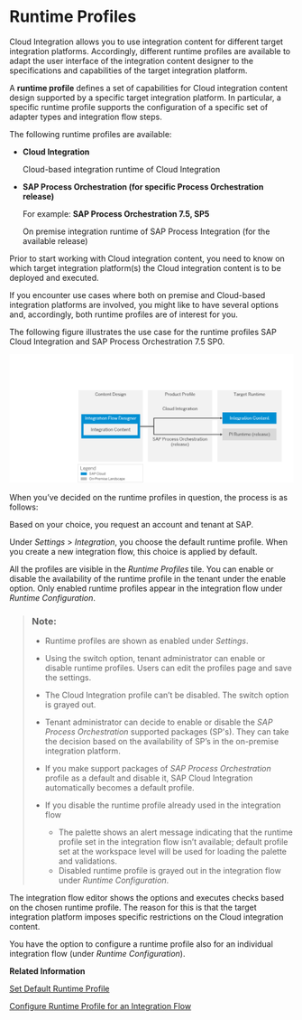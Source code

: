 <!-- loio8007daa7b193409580ba151b1df77fa4 -->

# Runtime Profiles

Cloud Integration allows you to use integration content for different target integration platforms. Accordingly, different runtime profiles are available to adapt the user interface of the integration content designer to the specifications and capabilities of the target integration platform.

A **runtime profile** defines a set of capabilities for Cloud integration content design supported by a specific target integration platform. In particular, a specific runtime profile supports the configuration of a specific set of adapter types and integration flow steps.

The following runtime profiles are available:

-   **Cloud Integration**

    Cloud-based integration runtime of Cloud Integration

-   **SAP Process Orchestration \(for specific Process Orchestration release\)** 

    For example: **SAP Process Orchestration 7.5, SP5**

    On premise integration runtime of SAP Process Integration \(for the available release\)


Prior to start working with Cloud integration content, you need to know on which target integration platform\(s\) the Cloud integration content is to be deployed and executed.

If you encounter use cases where both on premise and Cloud-based integration platforms are involved, you might like to have several options and, accordingly, both runtime profiles are of interest for you.

The following figure illustrates the use case for the runtime profiles SAP Cloud Integration and SAP Process Orchestration 7.5 SP0.

![](images/Product_Profiles_63e6f12.png)



When you’ve decided on the runtime profiles in question, the process is as follows:

Based on your choice, you request an account and tenant at SAP.

Under *Settings* \> *Integration*, you choose the default runtime profile. When you create a new integration flow, this choice is applied by default.

All the profiles are visible in the *Runtime Profiles* tile. You can enable or disable the availability of the runtime profile in the tenant under the enable option. Only enabled runtime profiles appear in the integration flow under *Runtime Configuration*.

> ### Note:  
> -   Runtime profiles are shown as enabled under *Settings*.
> 
> -   Using the switch option, tenant administrator can enable or disable runtime profiles. Users can edit the profiles page and save the settings.
> 
> -   The Cloud Integration profile can’t be disabled. The switch option is grayed out.
> 
> -   Tenant administrator can decide to enable or disable the *SAP Process Orchestration* supported packages \(SP's\). They can take the decision based on the availability of SP’s in the on-premise integration platform.
> 
> -   If you make support packages of *SAP Process Orchestration* profile as a default and disable it, SAP Cloud Integration automatically becomes a default profile.
> 
> -   If you disable the runtime profile already used in the integration flow
> 
>     -   The palette shows an alert message indicating that the runtime profile set in the integration flow isn’t available; default profile set at the workspace level will be used for loading the palette and validations.
>     -   Disabled runtime profile is grayed out in the integration flow under *Runtime Configuration*.

The integration flow editor shows the options and executes checks based on the chosen runtime profile. The reason for this is that the target integration platform imposes specific restrictions on the Cloud integration content.

You have the option to configure a runtime profile also for an individual integration flow \(under *Runtime Configuration*\).



**Related Information**  


[Set Default Runtime Profile](set-default-runtime-profile-efebd50.md "The tenant administrator can view and configure a runtime profile, to mark one of them as default for the tenant.")

[Configure Runtime Profile for an Integration Flow](configure-runtime-profile-for-an-integration-flow-65cc0bc.md "You can use runtime profile in an integration flow, to develop content for a particular runtime.")

